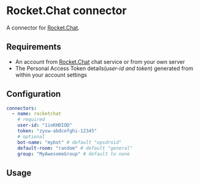 # Rocket.Chat connector

A connector for [Rocket.Chat](https://rocket.chat).

## Requirements

 * An account from [Rocket.Chat](https://open.rocket.chat/home) chat service or from your own server
 * The Personal Access Token details(_user-id and token_) generated from within your account settings

## Configuration

```yaml
connectors:
  - name: rocketchat
    # required
    user-id: "1ioKHDIOD"
    token: "zyxw-abdcefghi-12345"
    # optional
    bot-name: "mybot" # default "opsdroid"
    default-room: "random" # default "general"
    group: "MyAwesomeGroup" # default to none 

```


## Usage

